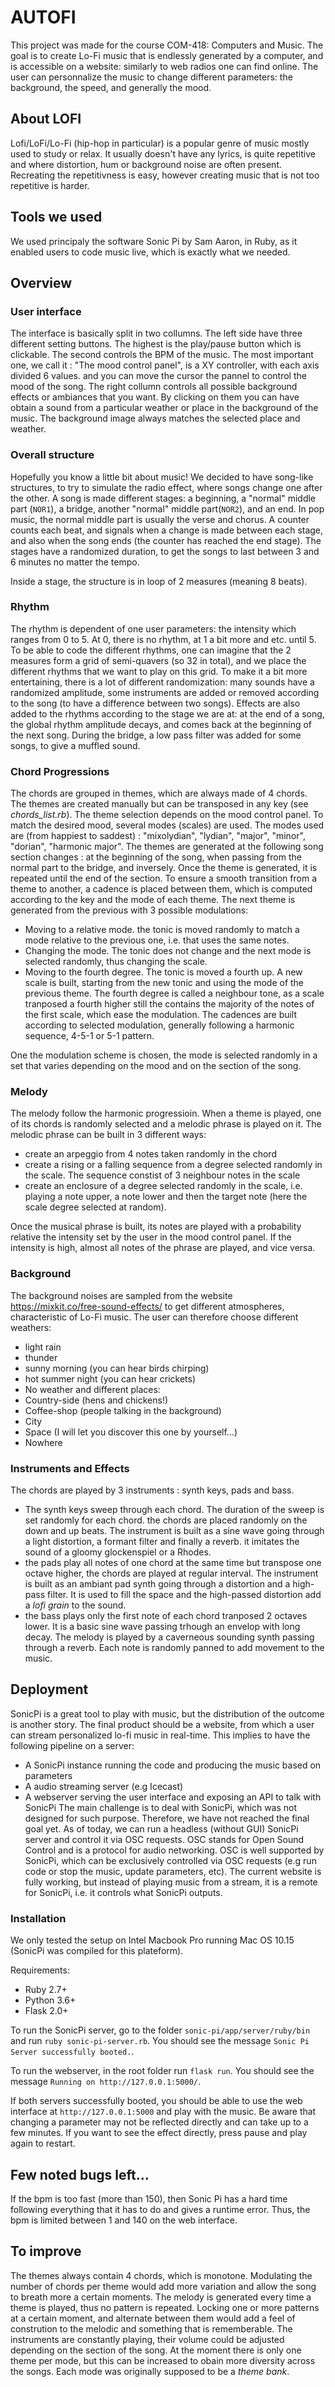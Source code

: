 # AUTOFI
This project was made for the course COM-418: Computers and Music. The goal is to create Lo-Fi music that is endlessly generated by a computer, and is accessible on a website: similarly to web radios one can find online. The user can personnalize the music to change different parameters: the background, the speed, and generally the mood.

## About LOFI
Lofi/LoFi/Lo-Fi (hip-hop in particular) is a popular genre of music mostly used to study or relax. It usually doesn't have any lyrics, is quite repetitive and where distortion, hum or background noise are often present. Recreating the repetitivness is easy, however creating music that is not too repetitive is harder.

## Tools we used
We used principaly the software Sonic Pi by Sam Aaron, in Ruby, as it enabled users to code music live, which is exactly what we needed.

## Overview

### User interface

The interface is basically split in two collumns. The left side have three different setting buttons. The highest is the play/pause button which is clickable. The second controls the BPM of the music. The most important one, we call it : "The mood control panel", is a XY controller, with each axis divided 6 values. and you can move the cursor the pannel to control the mood of the song.
The right collumn controls all possible background effects or ambiances that you want. By clicking on them you can have obtain a sound from a particular weather or place in the background of the music. The background image always matches the selected place and weather.

### Overall structure

Hopefully you know a little bit about music!
We decided to have song-like structures, to try to simulate the radio effect, where songs change one after the other. A song is made different stages: a beginning, a "normal" middle part (`NOR1`), a bridge, another "normal" middle part(`NOR2`), and an end. In pop music, the normal middle part is usually the verse and chorus. A counter counts each beat, and signals when a change is made between each stage, and also when the song ends (the counter has reached the end stage). The stages have a randomized duration, to get the songs to last between 3 and 6 minutes no matter the tempo.

Inside a stage, the structure is in loop of 2 measures (meaning 8 beats).

### Rhythm

The rhythm is dependent of one user parameters: the intensity which ranges from 0 to 5. At 0, there is no rhythm, at 1 a bit more and etc. until 5. To be able to code the different rhythms, one can imagine that the 2 measures form a grid of semi-quavers (so 32 in total), and we place the different rhythms that we want to play on this grid. To make it a bit more entertaining, there is a lot of different randomization: many sounds have a randomized amplitude, some instruments are added or removed according to the song (to have a difference between two songs). 
Effects are also added to the rhythms according to the stage we are at: at the end of a song, the global rhythm amplitude decays, and comes back at the beginning of the next song. During the bridge, a low pass filter was added for some songs, to give a muffled sound. 

### Chord Progressions

The chords are grouped in themes, which are always made of 4 chords. The themes are created manually but can be transposed in any key (see <em>chords_list.rb</em>). The theme selection depends on the mood control panel. To match the desired mood, several modes (scales) are used. The modes used are (from happiest to saddest) : "mixolydian", "lydian", "major", "minor", "dorian", "harmonic major". The themes are generated at the following song section changes : at the beginning of the song, when passing from the normal part to the bridge, and inversely. Once the theme is generated, it is repeated until the end of the section. To ensure a smooth transition from a theme to another, a cadence is placed between them, which is computed according to the key and the mode of each theme. 
The next theme is generated from the previous with 3 possible modulations:
- Moving to a relative mode. the tonic is moved randomly to match a mode relative to the previous one, i.e. that uses the same notes.
- Changing the mode. The tonic does not change and the next mode is selected randomly, thus changing the scale.
- Moving to the fourth degree. The tonic is moved a fourth up. A new scale is built, starting from the new tonic and using the mode of the previous theme. The fourth degree is called a neighbour tone, as a scale tranposed a fourth higher still the contains the majority of the notes of the first scale, which ease the modulation.
The cadences are built according to selected modulation, generally following a harmonic sequence, 4-5-1 or 5-1 pattern.

One the modulation scheme is chosen, the mode is selected randomly in a set that varies depending on the mood and on the section of the song.

### Melody

The melody follow the harmonic progressioin. When a theme is played, one of its chords is randomly selected and a melodic phrase is played on it. The melodic phrase can be built in 3 different ways:
- create an arpeggio from 4 notes taken randomly in the chord
- create a rising or a falling sequence from a degree selected randomly in the scale. The sequence constist of 3 neighbour notes in the scale
- create an enclosure of a degree selected randomly in the scale, i.e. playing a note upper, a note lower and then the target note (here the scale degree selected at random).

Once the musical phrase is built, its notes are played with a probability relative the intensity set by the user in the mood control panel. If the intensity is high, almost all notes of the phrase are played, and vice versa.

### Background

The background noises are sampled from the website https://mixkit.co/free-sound-effects/ to get different atmospheres, characteristic of Lo-Fi music. The user can therefore choose different weathers:
- light rain
- thunder
- sunny morning (you can hear birds chirping)
- hot summer night (you can hear crickets)
- No weather
and different places: 
- Country-side (hens and chickens!)
- Coffee-shop (people talking in the background)
- City
- Space (I will let you discover this one by yourself...)
- Nowhere 

### Instruments and Effects 

The chords are played by 3 instruments : synth keys, pads and bass.
- The synth keys sweep through each chord. The duration of the sweep is set randomly for each chord. the chords are placed randomly on the down and up beats. The instrument is built as a sine wave going through a light distortion, a formant filter and finally a reverb. it imitates the sound of a gloomy glockenspiel or a Rhodes.
- the pads play all notes of one chord at the same time but transpose one octave higher, the chords are played at regular interval. The instrument is built as an ambiant pad synth going through a distortion and a high-pass filter. It is used to fill the space and the high-passed distortion add a <em>lofi grain</em> to the sound.
- the bass plays only the first note of each chord tranposed 2 octaves lower. It is a basic sine wave passing trhough an envelop with long decay.
The melody is played by a caverneous sounding synth passing through a reverb. Each note is randomly panned to add movement to the music.

## Deployment

SonicPi is a great tool to play with music, but the distribution of the outcome is another story. The final product should be a website, from which a user can stream personalized lo-fi music in real-time. This implies to have the following pipeline on a server:
- A SonicPi instance running the code and producing the music based on parameters
- A audio streaming server (e.g Icecast)
- A webserver serving the user interface and exposing an API to talk with SonicPi
The main challenge is to deal with SonicPi, which was not designed for such purpose. Therefore, we have not reached the final goal yet. As of today, we can run a headless (without GUI) SonicPi server and control it via OSC requests. OSC stands for Open Sound Control and is a protocol for audio networking. OSC is well supported by SonicPi, which can be exclusively controlled via OSC requests (e.g run code or stop the music, update parameters, etc). The current website is fully working, but instead of playing music from a stream, it is a remote for SonicPi, i.e. it controls what SonicPi outputs.

### Installation

We only tested the setup on Intel Macbook Pro running Mac OS 10.15 (SonicPi was compiled for this plateform).

Requirements:
- Ruby 2.7+
- Python 3.6+
- Flask 2.0+

To run the SonicPi server, go to the folder `sonic-pi/app/server/ruby/bin` and run `ruby sonic-pi-server.rb`. You should see the message `Sonic Pi Server successfully booted.`.

To run the webserver, in the root folder run `flask run`. You should see the message `Running on http://127.0.0.1:5000/`.

If both servers successfully booted, you should be able to use the web interface at `http://127.0.0.1:5000` and play with the music. Be aware that changing a parameter may not be reflected directly and can take up to a few minutes. If you want to see the effect directly, press pause and play again to restart.

## Few noted bugs left...

If the bpm is too fast (more than 150), then Sonic Pi has a hard time following everything that it has to do and gives a runtime error. Thus, the bpm is limited between 1 and 140 on the web interface.

## To improve
The themes always contain 4 chords, which is monotone. Modulating the number of chords per theme would add more variation and allow the song to breath more a certain moments. The melody is generated every time a theme is played, thus no pattern is repeated. Locking one or more patterns at a certain moment, and alternate between them would add a feel of constrution to the melodic and something that is rememberable. The instruments are constantly playing, their volume could be adjusted depending on the section of the song. At the moment there is only one theme per mode, but this can be increased to obain more diversity across the songs. Each mode was originally supposed to be a <em>theme bank</em>.
